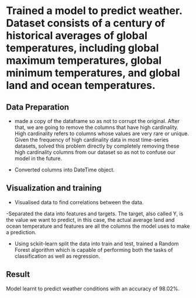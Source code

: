 # Trained a model to predict weather. Dataset consists of a century of historical averages of global temperatures, including global maximum temperatures, global minimum temperatures, and global land and ocean temperatures. 


## Data Preparation
- made a copy of the dataframe so as not to corrupt the original. After that, we are going to remove the columns that have high cardinality.
High cardinality refers to columns whose values are very rare or unique. Given the frequency of high cardinality data in most time-series datasets, solved this problem directly by completely removing these high cardinality columns from our dataset so as not to confuse our model in the future. 

- Converted columns into DateTime object.


## Visualization and training

- Visualised data to find correlations between the data.

-Separated the data into features and targets. The target, also called Y, is the value we want to predict, in this case, the actual average land and ocean temperature and features are all the columns the model uses to make a prediction.

- Using sckiit-learn split the data into train and test, trained a Random Forest algorithm which is capable of performing both the tasks of classification as well as regression.


## Result
Model learnt to predict weather conditions with an accuracy of 98.02%.

